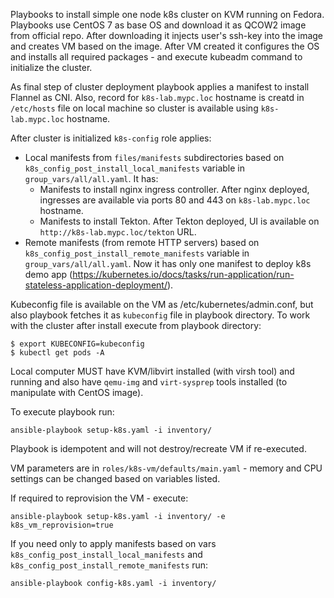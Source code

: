 Playbooks to install simple one node k8s cluster on KVM running on Fedora.
Playbooks use CentOS 7 as base OS and download it as QCOW2 image from official repo. After downloading it injects user's ssh-key into the image and creates VM based on the image. 
After VM created it configures the OS and installs all required packages - and execute kubeadm command to initialize the cluster.

As final step of cluster deployment playbook applies a manifest to install Flannel as CNI.
Also, record for `k8s-lab.mypc.loc` hostname is creatd in `/etc/hosts` file on local machine so cluster is available using `k8s-lab.mypc.loc` hostname. 

After cluster is initialized `k8s-config` role applies:
* Local manifests from `files/manifests` subdirectories based on `k8s_config_post_install_local_manifests` variable in `group_vars/all/all.yaml`. It has:
    * Manifests to install nginx ingress controller. After nginx deployed, ingresses are available via ports 80 and 443 on `k8s-lab.mypc.loc` hostname.
    * Manifests to install Tekton. After Tekton deployed, UI is available on `http://k8s-lab.mypc.loc/tekton` URL.
* Remote manifests (from remote HTTP servers) based on `k8s_config_post_install_remote_manifests` variable in `group_vars/all/all.yaml`.
  Now it has only one manifest to deploy k8s demo app (https://kubernetes.io/docs/tasks/run-application/run-stateless-application-deployment/).

Kubeconfig file is available on the VM as /etc/kubernetes/admin.conf, but also playbook fetches it as `kubeconfig` file in playbook directory.
To work with the cluster after install execute from playbook directory:
```
$ export KUBECONFIG=kubeconfig
$ kubectl get pods -A
```

Local computer MUST have KVM/libvirt installed (with virsh tool) and running and also have `qemu-img` and `virt-sysprep` tools installed (to manipulate with CentOS image).

To execute playbook run:
```
ansible-playbook setup-k8s.yaml -i inventory/
```

Playbook is idempotent and will not destroy/recreate VM if re-executed.

VM parameters are in `roles/k8s-vm/defaults/main.yaml` - memory and CPU settings can be changed based on variables listed.

If required to reprovision the VM - execute:
```
ansible-playbook setup-k8s.yaml -i inventory/ -e k8s_vm_reprovision=true
```

If you need only to apply manifests based on vars `k8s_config_post_install_local_manifests` and `k8s_config_post_install_remote_manifests` run:
```
ansible-playbook config-k8s.yaml -i inventory/
```